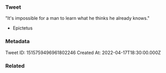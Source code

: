 ### Tweet
"It's impossible for a man to learn what he thinks he already knows." 

- Epictetus

### Metadata
Tweet ID: 1515759496961802246
Created At: 2022-04-17T18:30:00.000Z

### Related

